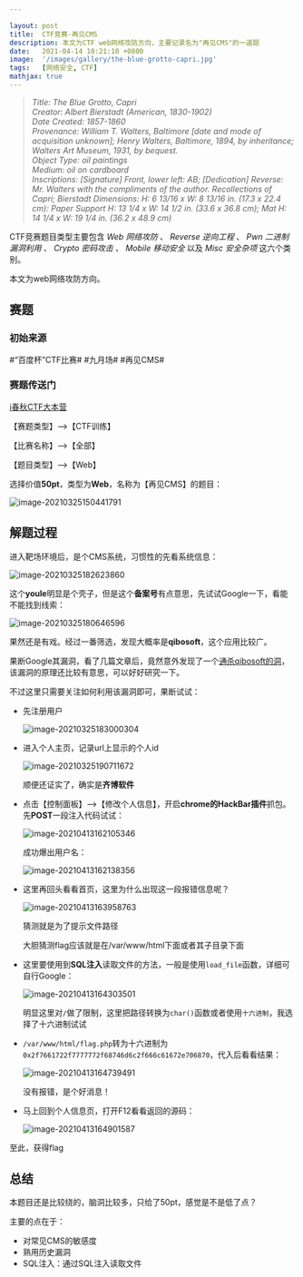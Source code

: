 ```yaml
---

layout: post
title:  CTF竞赛-再见CMS
description: 本文为CTF web网络攻防方向，主要记录名为"再见CMS"的一道题
date:   2021-04-14 10:21:10 +0800
image:  '/images/gallery/the-blue-grotto-capri.jpg'
tags:   [网络安全, CTF]
mathjax: true
---
```


> <cite>Title: The Blue Grotto, Capri  
Creator: Albert Bierstadt (American, 1830-1902)  
Date Created: 1857-1860  
Provenance: William T. Walters, Baltimore [date and mode of acquisition unknown]; Henry Walters, Baltimore, 1894, by inheritance; Walters Art Museum, 1931, by bequest.  
Object Type: oil paintings  
Medium: oil on cardboard  
Inscriptions: [Signature] Front, lower left: AB; [Dedication] Reverse: Mr. Walters with the compliments of the author. Recollections of Capri; Bierstadt
Dimensions: H: 6 13/16 x W: 8 13/16 in. (17.3 x 22.4 cm): Paper Support H: 13 1/4 x W: 14 1/2 in. (33.6 x 36.8 cm); Mat H: 14 1/4 x W: 19 1/4 in. (36.2 x 48.9 cm)  
 </cite>  

CTF竞赛题目类型主要包含 _Web 网络攻防_ 、 _Reverse 逆向工程_ 、 _Pwn 二进制漏洞利用_ 、 _Crypto 密码攻击_ 、 _Mobile 移动安全_ 以及 _Misc 安全杂项_ 这六个类别。

本文为web网络攻防方向。

## 赛题

### 初始来源

#“百度杯”CTF比赛# #九月场# #再见CMS#

### 赛题传送门

<a href="https://www.ichunqiu.com/battalion?t=1" target="_blank">i春秋CTF大本营</a>  

【赛题类型】—>【CTF训练】

【比赛名称】—>【全部】

【题目类型】—>【Web】

选择价值**50pt**，类型为**Web**，名称为【再见CMS】的题目：

![image-20210325150441791](images/posts/ctf/image-20210325150441791.png)

## 解题过程

进入靶场环境后，是个CMS系统，习惯性的先看系统信息：

![image-20210325182623860](images/posts/ctf/image-20210325182623860.png)

这个**youle**明显是个壳子，但是这个**备案号**有点意思，先试试Google一下，看能不能找到线索：

![image-20210325180646596](images/posts/ctf/image-20210325180646596.png)

果然还是有戏。经过一番筛选，发现大概率是**qibosoft**，这个应用比较广。

果断Google其漏洞，看了几篇文章后，竟然意外发现了一个[通杀qibosoft的洞](https://wizardforcel.gitbooks.io/php-common-vulnerability/content/31.html)，该漏洞的原理还比较有意思，可以好好研究一下。

不过这里只需要关注如何利用该漏洞即可，果断试试：

- 先注册用户

  ![image-20210325183000304](images/posts/ctf/image-20210325183000304.png)

- 进入个人主页，记录url上显示的个人id

  ![image-20210325190711672](images/posts/ctf/image-20210325190711672.png)

  顺便还证实了，确实是**齐博软件**

- 点击【控制面板】—>【修改个人信息】，开启**chrome的HackBar插件**抓包。先**POST**一段注入代码试试：

  ![image-20210413162105346](images/posts/ctf/image-20210413162105346.png)
  
  成功爆出用户名：
  
  ![image-20210413162138356](images/posts/ctf/image-20210413162138356.png)
  
- 这里再回头看看首页，这里为什么出现这一段报错信息呢？

  ![image-20210413163958763](images/posts/ctf/image-20210413163958763.png)

  猜测就是为了提示文件路径

  大胆猜测flag应该就是在/var/www/html下面或者其子目录下面

- 这里要使用到**SQL注入**读取文件的方法，一般是使用```load_file```函数，详细可自行Google：

  ![image-20210413164303501](images/posts/ctf/image-20210413164303501.png)

  明显这里对`/`做了限制，这里把路径转换为`char()`函数或者使用`十六进制`，我选择了十六进制试试

- `/var/www/html/flag.php`转为十六进制为`0x2f7661722f7777772f68746d6c2f666c61672e706870`，代入后看看结果：

  ![image-20210413164739491](images/posts/ctf/image-20210413164739491.png)

  没有报错，是个好消息！

- 马上回到个人信息页，打开F12看看返回的源码：

  ![image-20210413164901587](images/posts/ctf/image-20210413164901587.png)

至此，获得flag

## 总结

本题目还是比较绕的，脑洞比较多，只给了50pt，感觉是不是低了点？

主要的点在于：

- 对常见CMS的敏感度
- 熟用历史漏洞
- SQL注入：通过SQL注入读取文件
